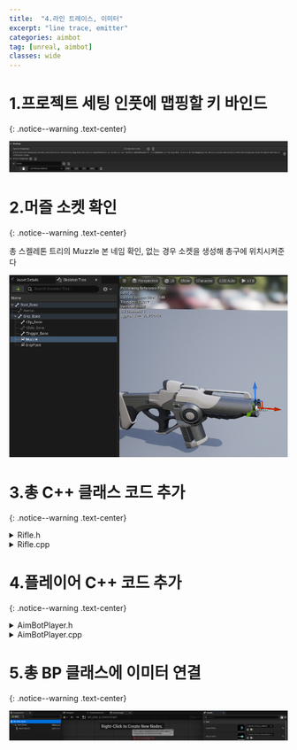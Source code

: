 ```yaml
---
title:  "4.라인 트레이스, 이미터"
excerpt: "line trace, emitter"
categories: aimbot
tag: [unreal, aimbot]
classes: wide
---
```


# 1.프로젝트 세팅 인풋에 맵핑할 키 바인드
{: .notice--warning .text-center}

<img src="/img/unreal/aimbot/4_lineTrace/bind.png"/>

# 2.머즐 소켓 확인
{: .notice--warning .text-center}

총 스켈레톤 트리의 Muzzle 본 네임 확인, 없는 경우 소켓을 생성해 총구에 위치시켜준다

<img src="/img/unreal/aimbot/4_lineTrace/muzzleSocket.png"/>

# 3.총 C++ 클래스 코드 추가
{: .notice--warning .text-center}

<details>
<summary>Rifle.h</summary>
<div markdown="1">

```cpp
public:	
	void PullTrigger();

private:
	UPROPERTY(EditAnywhere)
	UParticleSystem* ImpactEffect;

	UPROPERTY(EditAnywhere)
	UParticleSystem* MuzzleEffect;

	UPROPERTY(EditAnywhere)
	float MaxRange = 10000;

	bool LineTrace(FHitResult& Hit, FVector& ShotDirection);

	AController* GetOwnerController() const;
```
</div>
</details>

<details>
<summary>Rifle.cpp</summary>
<div markdown="1">

```cpp
#include "Kismet/GameplayStatics.h"

void ARifle::PullTrigger()
{
	UGameplayStatics::SpawnEmitterAttached(MuzzleEffect, Mesh, TEXT("Muzzle"));

	FHitResult Hit;
	FVector ShotDirection;
	bool bSuccess = LineTrace(Hit, ShotDirection);
	if (bSuccess)
	{
		UGameplayStatics::SpawnEmitterAtLocation(GetWorld(), ImpactEffect, Hit.Location, ShotDirection.Rotation());
	}
}

bool ARifle::LineTrace(FHitResult& Hit, FVector& ShotDirection)
{
	AController* OwnerController = GetOwnerController();
	if (OwnerController == nullptr) return false;

	FVector Location;
	FRotator Rotation;
	OwnerController->GetPlayerViewPoint(Location, Rotation);
	ShotDirection = -Rotation.Vector();

	FVector End = Location + Rotation.Vector() * MaxRange;
	FCollisionQueryParams Params;
	Params.AddIgnoredActor(this);
	Params.AddIgnoredActor(GetOwner());
	return GetWorld()->LineTraceSingleByChannel(Hit, Location, End, ECollisionChannel::ECC_GameTraceChannel1, Params);
}

AController* ARifle::GetOwnerController() const
{
	APawn* OwnerPawn = Cast<APawn>(GetOwner());
	if (OwnerPawn == nullptr) return nullptr;
	return OwnerPawn->GetController();
}
```

</div>
</details>

# 4.플레이어 C++ 코드 추가
{: .notice--warning .text-center}

<details>
<summary>AimBotPlayer.h</summary>
<div markdown="1">

```cpp
public:	
	void Shoot();
```

</div>
</details>

<details>
<summary>AimBotPlayer.cpp</summary>
<div markdown="1">

```cpp
void AAimBotPlayer::SetupPlayerInputComponent(UInputComponent* PlayerInputComponent)
{
	Super::SetupPlayerInputComponent(PlayerInputComponent);

	PlayerInputComponent->BindAction(TEXT("Shoot"), EInputEvent::IE_Pressed, this, &AAimBotPlayer::Shoot);
}

void AAimBotPlayer::Shoot()
{
	Rifle->PullTrigger();
}
```

</div>
</details>

# 5.총 BP 클래스에 이미터 연결
{: .notice--warning .text-center}

<img src="/img/unreal/aimbot/4_lineTrace/emitter.png"/>